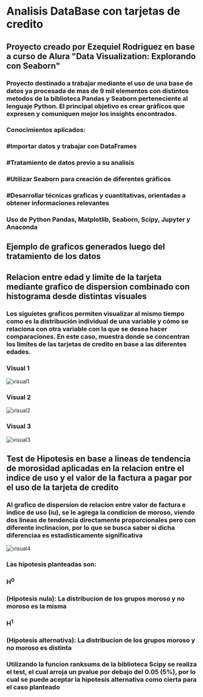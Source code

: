 # Analisis DataBase con tarjetas de credito

## Proyecto creado por Ezequiel Rodriguez en base a curso de Alura "Data Visualization: Explorando con Seaborn"

### Proyecto destinado a trabajar mediante el uso de una base de datos ya procesada de mas de 9 mil elementos con distintos metodos de la biblioteca Pandas y Seaborn perteneciente al lenguaje Python. El principal objetivo es crear gráficos que expresen y comuniquen mejor los insights encontrados.

### Conocimientos aplicados:
### #Importar datos y trabajar con DataFrames
### #Tratamiento de datos previo a su analisis
### #Utilizar Seaborn para creación de diferentes gráficos
### #Desarrollar técnicas graficas y cuantitativas, orientadas a obtener informaciones relevantes

### Uso de Python Pandas, Matplotlib, Seaborn, Scipy, Jupyter y Anaconda

## Ejemplo de graficos generados luego del tratamiento de los datos

## Relacion entre edad y limite de la tarjeta mediante grafico de dispersion combinado con histograma desde distintas visuales

### Los siguietes graficos permiten visualizar al mismo tiempo como es la distribución individual de una variable y cómo se relaciona con otra variable con la que se desea hacer comparaciones. En este caso, muestra donde se concentran los limites de las tarjetas de credito en base a las diferentes edades.

### Visual 1
![visual1](https://user-images.githubusercontent.com/111917955/228096918-032d52c1-f323-4837-a621-d9a930afef1e.png)

### Visual 2
![visual2](https://user-images.githubusercontent.com/111917955/228097020-f8e88112-b1e8-4a54-895d-e39abd91a1a7.png)

### Visual 3
![visual3](https://user-images.githubusercontent.com/111917955/228097096-21481ef2-9106-456a-9173-509b79e0befd.png)

## Test de Hipotesis en base a lineas de tendencia de morosidad aplicadas en la relacion entre el indice de uso y el valor de la factura a pagar por el uso de la tarjeta de credito

### Al grafico de dispersion de relacion entre valor de factura e indice de uso (iu), se le agrega la condicion de moroso, viendo dos lineas de tendencia directamente proporcionales pero con diferente inclinacion, por lo que se busca saber si dicha diferenciaa es estadisticamente significativa
![visual4](https://user-images.githubusercontent.com/111917955/228097772-0a15615b-8174-463b-8b7c-c74ecfe600aa.png)

### Las hipotesis planteadas son: 
### H<sup>0<sup> 
### (Hipotesis nula): La distribucion de los grupos moroso y no moroso es la misma
### H<sup>1<sup> 
### (Hipotesis alternativa): La distribucion de los grupos moroso y no moroso es distinta
### Utilizando la funcion ranksums de la biblioteca Scipy se realiza el test, el cual arroja un pvalue por debajo del 0.05 (5%), por lo cual se puede aceptar la hipotesis alternativa como cierta para el caso planteado
